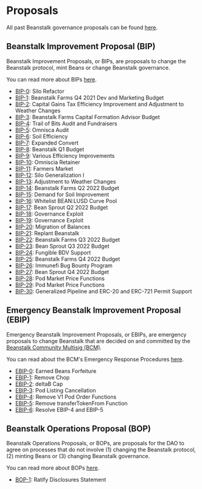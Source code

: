 # Proposals

All past Beanstalk governance proposals can be found [here](https://github.com/BeanstalkFarms/Beanstalk-Governance-Proposals).

## Beanstalk Improvement Proposal (BIP)

Beanstalk Improvement Proposals, or BIPs, are proposals to change the Beanstalk protocol, mint Beans or change Beanstalk governance.

You can read more about BIPs [here](https://docs.bean.money/almanac/governance/proposals#bip).

* [BIP-0](https://bean.money/bip-0): Silo Refactor
* [BIP-1](https://bean.money/bip-1): Beanstalk Farms Q4 2021 Dev and Marketing Budget
* [BIP-2](https://bean.money/bip-2): Capital Gains Tax Efficiency Improvement and Adjustment to Weather Changes
* [BIP-3](https://bean.money/bip-3): Beanstalk Farms Capital Formation Advisor Budget
* [BIP-4](https://bean.money/bip-4): Trail of Bits Audit and Fundraisers
* [BIP-5](https://bean.money/bip-5): Omnisca Audit
* [BIP-6](https://bean.money/bip-6): Soil Efficiency
* [BIP-7](https://bean.money/bip-7): Expanded Convert
* [BIP-8](https://bean.money/bip-8): Beanstalk Q1 Budget
* [BIP-9](https://bean.money/bip-9): Various Efficiency Improvements
* [BIP-10](https://bean.money/bip-10): Omniscia Retainer
* [BIP-11](https://bean.money/bip-11): Farmers Market
* [BIP-12](https://bean.money/bip-12): Silo Generalization I
* [BIP-13](https://bean.money/bip-13): Adjustment to Weather Changes
* [BIP-14](https://bean.money/bip-14): Beanstalk Farms Q2 2022 Budget
* [BIP-15](https://bean.money/bip-15): Demand for Soil Improvement
* [BIP-16](https://bean.money/bip-16): Whitelist BEAN:LUSD Curve Pool
* [BIP-17](https://bean.money/bip-17): Bean Sprout Q2 2022 Budget
* [BIP-18](https://bean.money/bip-18): Governance Exploit
* [BIP-19](https://bean.money/bip-19): Governance Exploit
* [BIP-20](https://bean.money/bip-20): Migration of Balances
* [BIP-21](https://bean.money/bip-21): Replant Beanstalk
* [BIP-22](https://bean.money/bip-22): Beanstalk Farms Q3 2022 Budget
* [BIP-23](https://bean.money/bip-23): Bean Sprout Q3 2022 Budget
* [BIP-24](https://bean.money/bip-24): Fungible BDV Support
* [BIP-25](https://bean.money/bip-25): Beanstalk Farms Q4 2022 Budget
* [BIP-26](https://bean.money/bip-26): Immunefi Bug Bounty Program
* [BIP-27](https://bean.money/bip-27): Bean Sprout Q4 2022 Budget
* [BIP-28](https://bean.money/bip-28): Pod Market Price Functions
* [BIP-29](https://bean.money/bip-29): Pod Market Price Functions
* [BIP-30](https://bean.money/bip-30): Generalized Pipeline and ERC-20 and ERC-721 Permit Support

## Emergency Beanstalk Improvement Proposal (EBIP)

Emergency Beanstalk Improvement Proposals, or EBIPs, are emergency proposals to change Beanstalk that are decided on and committed by the [Beanstalk Community Multisig (BCM)](https://docs.bean.money/almanac/governance/beanstalk/bcm-process).

You can read about the BCM's Emergency Response Procedures [here](https://docs.bean.money/governance/beanstalk/bcm-process#emergency-response-procedures).

* [EBIP-0](https://bean.money/ebip-0): Earned Beans Forfeiture
* [EBIP-1](https://bean.money/ebip-1): Remove Chop
* [EBIP-2](https://bean.money/ebip-2): deltaB Cap
* [EBIP-3](https://bean.money/ebip-3): Pod Listing Cancellation
* [EBIP-4](https://bean.money/ebip-4): Remove V1 Pod Order Functions
* [EBIP-5](https://bean.money/ebip-5): Remove transferTokenFrom Function
* [EBIP-6](https://bean.money/ebip-6): Resolve EBIP-4 and EBIP-5

## Beanstalk Operations Proposal (BOP)

Beanstalk Operations Proposals, or BOPs, are proposals for the DAO to agree on processes that do not involve (1) changing the Beanstalk protocol, (2) minting Beans or (3) changing Beanstalk governance.

You can read more about BOPs [here](https://docs.bean.money/almanac/governance/proposals#bop).

* [BOP-1](https://bean.money/bop-1): Ratify Disclosures Statement

